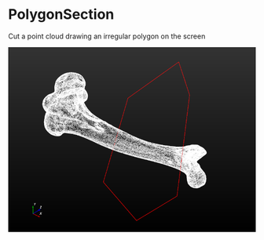 # PolygonSection
Cut a point cloud drawing an irregular polygon on the screen

![alt text](https://github.com/TIDOP-USAL/PolygonSection/blob/main/img/img.png)